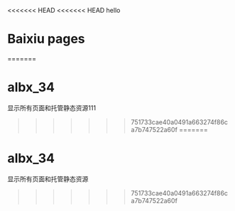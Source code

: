 <<<<<<< HEAD
<<<<<<< HEAD
hello
# Baixiu pages
=======
# albx_34
显示所有页面和托管静态资源111
>>>>>>> 751733cae40a0491a663274f86ca7b747522a60f
=======
# albx_34
显示所有页面和托管静态资源
>>>>>>> 751733cae40a0491a663274f86ca7b747522a60f
